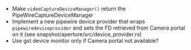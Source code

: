 
- Make `videoCaptureDeviceManager()` return the PipeWireCaptureDeviceManager
- Implement a new pipewire device provider that wraps `pipewiredeviceprovider` and sets the FD retrieved from Camera portal on it (see snapshot/aperture/src/device_provider.rs)
- Use gst device monitor only if Camera portal not available?
